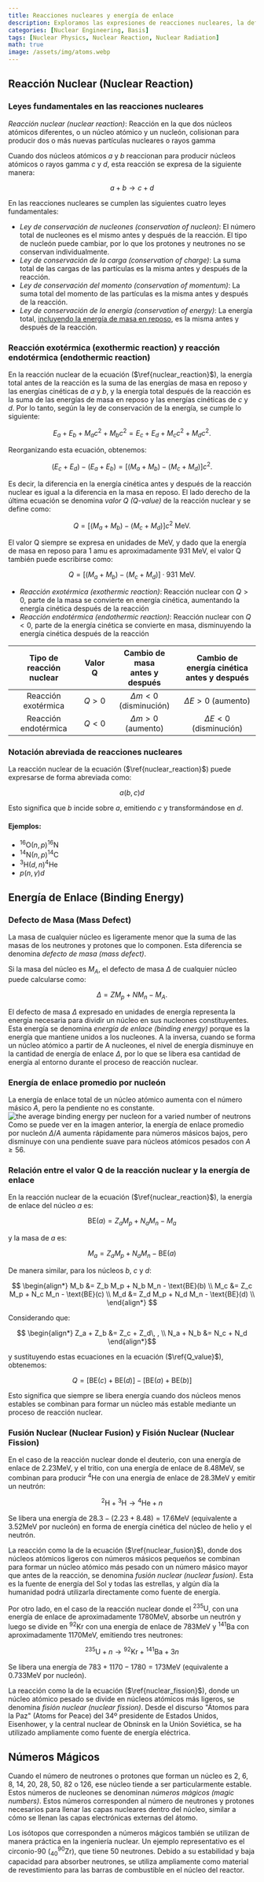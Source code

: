 ```yaml
---
title: Reacciones nucleares y energía de enlace
description: Exploramos las expresiones de reacciones nucleares, la definición del valor Q (Q-value), y los conceptos de defecto de masa (mass defect) y energía de enlace (binding energy).
categories: [Nuclear Engineering, Basis]
tags: [Nuclear Physics, Nuclear Reaction, Nuclear Radiation]
math: true
image: /assets/img/atoms.webp
---
```

## Reacción Nuclear (Nuclear Reaction)
### Leyes fundamentales en las reacciones nucleares
*Reacción nuclear (nuclear reaction)*: Reacción en la que dos núcleos atómicos diferentes, o un núcleo atómico y un nucleón, colisionan para producir dos o más nuevas partículas nucleares o rayos gamma

Cuando dos núcleos atómicos $a$ y $b$ reaccionan para producir núcleos atómicos o rayos gamma $c$ y $d$, esta reacción se expresa de la siguiente manera:

$$ a + b \rightarrow c + d \tag{1} \label{nuclear_reaction}$$

En las reacciones nucleares se cumplen las siguientes cuatro leyes fundamentales:

- *Ley de conservación de nucleones (conservation of nucleon)*: El número total de nucleones es el mismo antes y después de la reacción. El tipo de nucleón puede cambiar, por lo que los protones y neutrones no se conservan individualmente.
- *Ley de conservación de la carga (conservation of charge)*: La suma total de las cargas de las partículas es la misma antes y después de la reacción.
- *Ley de conservación del momento (conservation of momentum)*: La suma total del momento de las partículas es la misma antes y después de la reacción.
- *Ley de conservación de la energía (conservation of energy)*: La energía total, <u>incluyendo la energía de masa en reposo</u>, es la misma antes y después de la reacción.

### Reacción exotérmica (exothermic reaction) y reacción endotérmica (endothermic reaction)
En la reacción nuclear de la ecuación ($\ref{nuclear_reaction}$), la energía total antes de la reacción es la suma de las energías de masa en reposo y las energías cinéticas de $a$ y $b$, y la energía total después de la reacción es la suma de las energías de masa en reposo y las energías cinéticas de $c$ y $d$. Por lo tanto, según la ley de conservación de la energía, se cumple lo siguiente:

$$ E_a + E_b + M_a c^2 + M_b c^2 = E_c + E_d + M_c c^2 + M_d c^2. $$

Reorganizando esta ecuación, obtenemos:

$$ (E_c + E_d) - (E_a + E_b) = [(M_a + M_b) - (M_c + M_d)]c^2. $$

Es decir, la diferencia en la energía cinética antes y después de la reacción nuclear es igual a la diferencia en la masa en reposo.
El lado derecho de la última ecuación se denomina *valor Q (Q-value)* de la reacción nuclear y se define como:

$$ Q = [(M_a + M_b) - (M_c + M_d)]c^2 \ \text{MeV}.\tag{2} \label{Q_value} $$

El valor Q siempre se expresa en unidades de MeV, y dado que la energía de masa en reposo para 1 amu es aproximadamente 931 MeV, el valor Q también puede escribirse como:

$$ Q = [(M_a + M_b) - (M_c + M_d)]\cdot 931 \ \text{MeV}.\tag{3} $$

- *Reacción exotérmica (exothermic reaction)*: Reacción nuclear con $Q>0$, parte de la masa se convierte en energía cinética, aumentando la energía cinética después de la reacción
- *Reacción endotérmica (endothermic reaction)*: Reacción nuclear con $Q<0$, parte de la energía cinética se convierte en masa, disminuyendo la energía cinética después de la reacción

| Tipo de reacción nuclear | Valor Q | Cambio de masa <br>antes y después | Cambio de energía cinética <br>antes y después |
| :---: | :---: | :---: | :---: |
| Reacción exotérmica | $Q>0$ | $\Delta m<0$ (disminución) | $\Delta E>0$ (aumento) |
| Reacción endotérmica | $Q<0$ | $\Delta m>0$ (aumento) | $\Delta E<0$ (disminución) |

### Notación abreviada de reacciones nucleares
La reacción nuclear de la ecuación ($\ref{nuclear_reaction}$) puede expresarse de forma abreviada como:

$$ a(b, c)d $$

Esto significa que $b$ incide sobre $a$, emitiendo $c$ y transformándose en $d$.

#### Ejemplos:
- $^{16} \text{O}(n,p)^{16}\text{N}$
- $^{14} \text{N}(n,p)^{14}\text{C}$
- $^{3} \text{H}(d,n)^{4}\text{He}$
- $p(n,\gamma)d$

## Energía de Enlace (Binding Energy)
### Defecto de Masa (Mass Defect)
La masa de cualquier núcleo es ligeramente menor que la suma de las masas de los neutrones y protones que lo componen. Esta diferencia se denomina *defecto de masa (mass defect)*.

Si la masa del núcleo es $M_A$, el defecto de masa $\Delta$ de cualquier núcleo puede calcularse como:

$$ \Delta = ZM_p + NM_n - M_A. $$

El defecto de masa $\Delta$ expresado en unidades de energía representa la energía necesaria para dividir un núcleo en sus nucleones constituyentes. Esta energía se denomina *energía de enlace (binding energy)* porque es la energía que mantiene unidos a los nucleones. A la inversa, cuando se forma un núcleo atómico a partir de A nucleones, el nivel de energía disminuye en la cantidad de energía de enlace $\Delta$, por lo que se libera esa cantidad de energía al entorno durante el proceso de reacción nuclear.

### Energía de enlace promedio por nucleón
La energía de enlace total de un núcleo atómico aumenta con el número másico $A$, pero la pendiente no es constante.  
![the average binding energy per nucleon for a varied number of neutrons](https://upload.wikimedia.org/wikipedia/commons/5/53/Binding_energy_curve_-_common_isotopes.svg)  
Como se puede ver en la imagen anterior, la energía de enlace promedio por nucleón $\Delta/A$ aumenta rápidamente para números másicos bajos, pero disminuye con una pendiente suave para núcleos atómicos pesados con $A\geq56$.

### Relación entre el valor Q de la reacción nuclear y la energía de enlace
En la reacción nuclear de la ecuación ($\ref{nuclear_reaction}$), la energía de enlace del núcleo $a$ es:

$$ \text{BE}(a) = Z_a M_p + N_a M_n - M_a $$

y la masa de $a$ es:

$$ M_a = Z_a M_p + N_a M_n - \text{BE}(a) $$

De manera similar, para los núcleos $b$, $c$ y $d$:

$$ \begin{align*}
M_b &= Z_b M_p + N_b M_n - \text{BE}(b) \\
M_c &= Z_c M_p + N_c M_n - \text{BE}(c) \\
M_d &= Z_d M_p + N_d M_n - \text{BE}(d) \\
\end{align*} $$

Considerando que:

$$ \begin{align*}
Z_a + Z_b &= Z_c + Z_d\, , \\
N_a + N_b &= N_c + N_d
\end{align*}$$

y sustituyendo estas ecuaciones en la ecuación ($\ref{Q_value}$), obtenemos:

$$ Q = [\text{BE}(c) + \text{BE}(d)] - [\text{BE}(a) + \text{BE}(b)] $$

Esto significa que siempre se libera energía cuando dos núcleos menos estables se combinan para formar un núcleo más estable mediante un proceso de reacción nuclear.

### Fusión Nuclear (Nuclear Fusion) y Fisión Nuclear (Nuclear Fission)
En el caso de la reacción nuclear donde el deuterio, con una energía de enlace de $2.23\text{MeV}$, y el tritio, con una energía de enlace de $8.48\text{MeV}$, se combinan para producir $^4\text{He}$ con una energía de enlace de $28.3\text{MeV}$ y emitir un neutrón:

$$ ^2\text{H} + {^3\text{H}} \rightarrow {^4\text{He}} + n \tag{4} \label{nuclear_fusion}$$

Se libera una energía de $28.3-(2.23+8.48)=17.6\text{MeV}$ (equivalente a $3.52\text{MeV}$ por nucleón) en forma de energía cinética del núcleo de helio y el neutrón.

La reacción como la de la ecuación ($\ref{nuclear_fusion}$), donde dos núcleos atómicos ligeros con números másicos pequeños se combinan para formar un núcleo atómico más pesado con un número másico mayor que antes de la reacción, se denomina *fusión nuclear (nuclear fusion)*. Esta es la fuente de energía del Sol y todas las estrellas, y algún día la humanidad podrá utilizarla directamente como fuente de energía.

Por otro lado, en el caso de la reacción nuclear donde el $^{235}\text{U}$, con una energía de enlace de aproximadamente $1780\text{MeV}$, absorbe un neutrón y luego se divide en $^{92}\text{Kr}$ con una energía de enlace de $783\text{MeV}$ y $^{141}\text{Ba}$ con aproximadamente $1170\text{MeV}$, emitiendo tres neutrones:

$$ {^{235}\text{U}} + n \rightarrow {^{92}\text{Kr}} + {^{141}\text{Ba}} + 3n \tag{5} \label{nuclear_fission}$$

Se libera una energía de $783+1170-1780=173\text{MeV}$ (equivalente a $0.733\text{MeV}$ por nucleón).

La reacción como la de la ecuación ($\ref{nuclear_fission}$), donde un núcleo atómico pesado se divide en núcleos atómicos más ligeros, se denomina *fisión nuclear (nuclear fission)*. Desde el discurso "Átomos para la Paz" (Atoms for Peace) del 34º presidente de Estados Unidos, Eisenhower, y la central nuclear de Obninsk en la Unión Soviética, se ha utilizado ampliamente como fuente de energía eléctrica.

## Números Mágicos
Cuando el número de neutrones o protones que forman un núcleo es 2, 6, 8, 14, 20, 28, 50, 82 o 126, ese núcleo tiende a ser particularmente estable. Estos números de nucleones se denominan *números mágicos (magic numbers)*. Estos números corresponden al número de neutrones y protones necesarios para llenar las capas nucleares dentro del núcleo, similar a cómo se llenan las capas electrónicas externas del átomo.

Los isótopos que corresponden a números mágicos también se utilizan de manera práctica en la ingeniería nuclear. Un ejemplo representativo es el circonio-90 ($^{90}_{40} \mathrm{Zr}$), que tiene 50 neutrones. Debido a su estabilidad y baja capacidad para absorber neutrones, se utiliza ampliamente como material de revestimiento para las barras de combustible en el núcleo del reactor.
